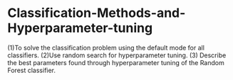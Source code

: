 # Classification-Methods-and-Hyperparameter-tuning
(1)To solve the classification problem using the default mode for all classifiers.  (2)Use random search for hyperparameter tuning.  (3) Describe the best parameters found through hyperparameter tuning of the Random Forest classifier.
